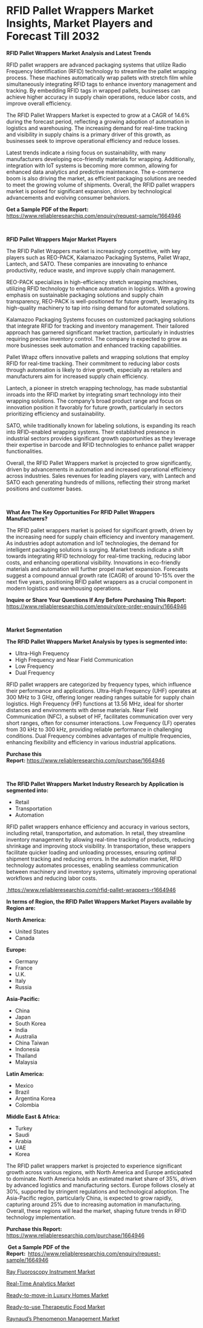 <p><h1>RFID Pallet Wrappers Market Insights, Market Players and Forecast Till 2032</h1></p><p><strong>RFID Pallet Wrappers Market Analysis and Latest Trends</strong></p>
<p><p>RFID pallet wrappers are advanced packaging systems that utilize Radio Frequency Identification (RFID) technology to streamline the pallet wrapping process. These machines automatically wrap pallets with stretch film while simultaneously integrating RFID tags to enhance inventory management and tracking. By embedding RFID tags in wrapped pallets, businesses can achieve higher accuracy in supply chain operations, reduce labor costs, and improve overall efficiency.</p><p>The RFID Pallet Wrappers Market is expected to grow at a CAGR of 14.6% during the forecast period, reflecting a growing adoption of automation in logistics and warehousing. The increasing demand for real-time tracking and visibility in supply chains is a primary driver of this growth, as businesses seek to improve operational efficiency and reduce losses. </p><p>Latest trends indicate a rising focus on sustainability, with many manufacturers developing eco-friendly materials for wrapping. Additionally, integration with IoT systems is becoming more common, allowing for enhanced data analytics and predictive maintenance. The e-commerce boom is also driving the market, as efficient packaging solutions are needed to meet the growing volume of shipments. Overall, the RFID pallet wrappers market is poised for significant expansion, driven by technological advancements and evolving consumer behaviors.</p></p>
<p><strong>Get a Sample PDF of the Report:&nbsp;</strong> <a href="https://www.reliableresearchiq.com/enquiry/request-sample/1664946?utm_campaign=1906&utm_medium=2&utm_source=Github&utm_content=ia&utm_term=23032025&utm_id=rfid-pallet-wrappers">https://www.reliableresearchiq.com/enquiry/request-sample/1664946</a></p>
<p>&nbsp;</p>
<p><strong>RFID Pallet Wrappers Major Market Players</strong></p>
<p><p>The RFID Pallet Wrappers market is increasingly competitive, with key players such as REO-PACK, Kalamazoo Packaging Systems, Pallet Wrapz, Lantech, and SATO. These companies are innovating to enhance productivity, reduce waste, and improve supply chain management.</p><p>REO-PACK specializes in high-efficiency stretch wrapping machines, utilizing RFID technology to enhance automation in logistics. With a growing emphasis on sustainable packaging solutions and supply chain transparency, REO-PACK is well-positioned for future growth, leveraging its high-quality machinery to tap into rising demand for automated solutions.</p><p>Kalamazoo Packaging Systems focuses on customized packaging solutions that integrate RFID for tracking and inventory management. Their tailored approach has garnered significant market traction, particularly in industries requiring precise inventory control. The company is expected to grow as more businesses seek automation and enhanced tracking capabilities.</p><p>Pallet Wrapz offers innovative pallets and wrapping solutions that employ RFID for real-time tracking. Their commitment to reducing labor costs through automation is likely to drive growth, especially as retailers and manufacturers aim for increased supply chain efficiency.</p><p>Lantech, a pioneer in stretch wrapping technology, has made substantial inroads into the RFID market by integrating smart technology into their wrapping solutions. The company’s broad product range and focus on innovation position it favorably for future growth, particularly in sectors prioritizing efficiency and sustainability.</p><p>SATO, while traditionally known for labeling solutions, is expanding its reach into RFID-enabled wrapping systems. Their established presence in industrial sectors provides significant growth opportunities as they leverage their expertise in barcode and RFID technologies to enhance pallet wrapper functionalities.</p><p>Overall, the RFID Pallet Wrappers market is projected to grow significantly, driven by advancements in automation and increased operational efficiency across industries. Sales revenues for leading players vary, with Lantech and SATO each generating hundreds of millions, reflecting their strong market positions and customer bases.</p></p>
<p>&nbsp;</p>
<p><strong>What Are The Key Opportunities For RFID Pallet Wrappers Manufacturers?</strong></p>
<p><p>The RFID pallet wrappers market is poised for significant growth, driven by the increasing need for supply chain efficiency and inventory management. As industries adopt automation and IoT technologies, the demand for intelligent packaging solutions is surging. Market trends indicate a shift towards integrating RFID technology for real-time tracking, reducing labor costs, and enhancing operational visibility. Innovations in eco-friendly materials and automation will further propel market expansion. Forecasts suggest a compound annual growth rate (CAGR) of around 10-15% over the next five years, positioning RFID pallet wrappers as a crucial component in modern logistics and warehousing operations.</p></p>
<p><strong>Inquire or Share Your Questions If Any Before Purchasing This Report:</strong> <a href="https://www.reliableresearchiq.com/enquiry/pre-order-enquiry/1664946?utm_campaign=1906&utm_medium=2&utm_source=Github&utm_content=ia&utm_term=23032025&utm_id=rfid-pallet-wrappers">https://www.reliableresearchiq.com/enquiry/pre-order-enquiry/1664946</a></p>
<p>&nbsp;</p>
<p><strong>Market Segmentation</strong></p>
<p><strong>The RFID Pallet Wrappers Market Analysis by types is segmented into:</strong></p>
<p><ul><li>Ultra-High Frequency</li><li>High Frequency and Near Field Communication</li><li>Low Frequency</li><li>Dual Frequency</li></ul></p>
<p><p>RFID pallet wrappers are categorized by frequency types, which influence their performance and applications. Ultra-High Frequency (UHF) operates at 300 MHz to 3 GHz, offering longer reading ranges suitable for supply chain logistics. High Frequency (HF) functions at 13.56 MHz, ideal for shorter distances and environments with dense materials. Near Field Communication (NFC), a subset of HF, facilitates communication over very short ranges, often for consumer interactions. Low Frequency (LF) operates from 30 kHz to 300 kHz, providing reliable performance in challenging conditions. Dual Frequency combines advantages of multiple frequencies, enhancing flexibility and efficiency in various industrial applications.</p></p>
<p><strong>Purchase this Report:&nbsp;</strong><a href="https://www.reliableresearchiq.com/purchase/1664946?utm_campaign=1906&utm_medium=2&utm_source=Github&utm_content=ia&utm_term=23032025&utm_id=rfid-pallet-wrappers">https://www.reliableresearchiq.com/purchase/1664946</a></p>
<p>&nbsp;</p>
<p><strong>The RFID Pallet Wrappers Market Industry Research by Application is segmented into:</strong></p>
<p><ul><li>Retail</li><li>Transportation</li><li>Automation</li></ul></p>
<p><p>RFID pallet wrappers enhance efficiency and accuracy in various sectors, including retail, transportation, and automation. In retail, they streamline inventory management by allowing real-time tracking of products, reducing shrinkage and improving stock visibility. In transportation, these wrappers facilitate quicker loading and unloading processes, ensuring optimal shipment tracking and reducing errors. In the automation market, RFID technology automates processes, enabling seamless communication between machinery and inventory systems, ultimately improving operational workflows and reducing labor costs.</p></p>
<p><a href="https://www.reliableresearchiq.com/rfid-pallet-wrappers-r1664946?utm_campaign=1906&utm_medium=2&utm_source=Github&utm_content=ia&utm_term=23032025&utm_id=rfid-pallet-wrappers">&nbsp;https://www.reliableresearchiq.com/rfid-pallet-wrappers-r1664946</a></p>
<p><strong>In terms of Region, the RFID Pallet Wrappers Market Players available by Region are:</strong></p>
<p>
    <p> <strong> North America: </strong>
        <ul>
            <li>United States</li>
            <li>Canada</li>
        </ul>
        </p> 
    <p> <strong> Europe: </strong>
        <ul>
            <li>Germany</li>
            <li>France</li>
            <li>U.K.</li>
            <li>Italy</li>
            <li>Russia</li>
        </ul>
        </p> 
    <p> <strong> Asia-Pacific: </strong>
        <ul>
            <li>China</li>
            <li>Japan</li>
            <li>South Korea</li>
            <li>India</li>
            <li>Australia</li>
            <li>China Taiwan</li>
            <li>Indonesia</li>
            <li>Thailand</li>
            <li>Malaysia</li>
        </ul>
        </p> 
    <p> <strong> Latin America: </strong>
        <ul>
            <li>Mexico</li>
            <li>Brazil</li>
            <li>Argentina Korea</li>
            <li>Colombia</li>
        </ul>
        </p> 
    <p> <strong> Middle East & Africa: </strong>
        <ul>
            <li>Turkey</li>
            <li>Saudi</li>
            <li>Arabia</li>
            <li>UAE</li>
            <li>Korea</li>
        </ul>
    </p>
    </p>
<p><p>The RFID pallet wrappers market is projected to experience significant growth across various regions, with North America and Europe anticipated to dominate. North America holds an estimated market share of 35%, driven by advanced logistics and manufacturing sectors. Europe follows closely at 30%, supported by stringent regulations and technological adoption. The Asia-Pacific region, particularly China, is expected to grow rapidly, capturing around 25% due to increasing automation in manufacturing. Overall, these regions will lead the market, shaping future trends in RFID technology implementation.</p></p>
<p><strong>Purchase this Report: </strong><a href="https://www.reliableresearchiq.com/purchase/1664946?utm_campaign=1906&utm_medium=2&utm_source=Github&utm_content=ia&utm_term=23032025&utm_id=rfid-pallet-wrappers">https://www.reliableresearchiq.com/purchase/1664946</a></p>
<p>&nbsp;<strong>Get a Sample PDF of the Report:&nbsp;&nbsp;</strong><a href="https://www.reliableresearchiq.com/enquiry/request-sample/1664946?utm_campaign=1906&utm_medium=2&utm_source=Github&utm_content=ia&utm_term=23032025&utm_id=rfid-pallet-wrappers">https://www.reliableresearchiq.com/enquiry/request-sample/1664946</a></p>
<p><strong></strong></p>
<p><p><a href="https://github.com/uripeachrii/Market-Research-Report-List-1/blob/main/ray-fluoroscopy-instrument-market.md?utm_campaign=1906&utm_medium=2&utm_source=Github&utm_content=ia&utm_term=23032025&utm_id=rfid-pallet-wrappers">Ray Fluoroscopy Instrument Market</a></p><p><a href="https://github.com/mcveathuane2/Market-Research-Report-List-1/blob/main/real-time-analytics-market.md?utm_campaign=1906&utm_medium=2&utm_source=Github&utm_content=ia&utm_term=23032025&utm_id=rfid-pallet-wrappers">Real-Time Analytics Market</a></p><p><a href="https://github.com/buenayankobl/Market-Research-Report-List-1/blob/main/ready-to-move-in-luxury-homes-market.md?utm_campaign=1906&utm_medium=2&utm_source=Github&utm_content=ia&utm_term=23032025&utm_id=rfid-pallet-wrappers">Ready-to-move-in Luxury Homes Market</a></p><p><a href="https://github.com/rakowpleetj1/Market-Research-Report-List-1/blob/main/ready-to-use-therapeutic-food-market.md?utm_campaign=1906&utm_medium=2&utm_source=Github&utm_content=ia&utm_term=23032025&utm_id=rfid-pallet-wrappers">Ready-to-use Therapeutic Food Market</a></p><p><a href="https://github.com/laingragle95/Market-Research-Report-List-1/blob/main/raynauds-phenomenon-management-market.md?utm_campaign=1906&utm_medium=2&utm_source=Github&utm_content=ia&utm_term=23032025&utm_id=rfid-pallet-wrappers">Raynaud’s Phenomenon Management Market</a></p></p>